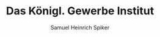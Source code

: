 ---
image: /assets/images/spiker/52b.jpg
thumb: /assets/images/spiker-thumbs/52b.jpg
author: Samuel Heinrich Spiker
artist: 
engraver: 
title: "Das Königl. Gewerbe Institut"
subtitle: 
tags:
  - Trade and industry
layout: post
---